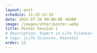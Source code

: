 ```yaml
---
layout: post
schedule: 11:15-12:15
date: 2022-07-26 09:00:00 +0300
image: /images/other/poster.webp
title: Poster Session 1
# description: Expert in Life Sciences
# tags: [Life Sciences, Keynote]
order: 13
---
```


<!-- ## Talk Title -->
<!-- Talk abstract -->
